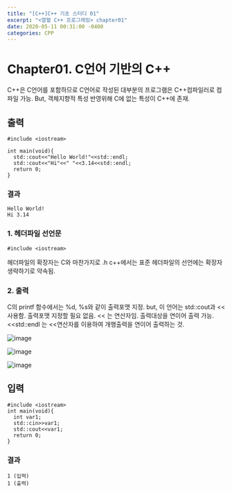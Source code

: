 ```yaml
---
title: "[C++]C++ 기초 스터디 01"
excerpt: "<열혈 C++ 프로그래밍> chapter01"
date: 2020-05-11 00:31:00 -0400
categories: CPP
---
```



# Chapter01. C언어 기반의 C++
C++은 C언어를 포함하므로 C언어로 작성된 대부분의 프로그램은 C++컴파일러로 컴파일 가능. But, 객체지향적 특성 반영위해 C에 없는 특성이 C++에 존재.

## 출력
```
#include <iostream>

int main(void){
  std::cout<<"Hello World!"<<std::endl;
  std::cout<<"Hi"<<" "<<3.14<<std::endl;
  return 0;
}
```

### 결과
```
Hello World!
Hi 3.14
```

### 1. 헤더파일 선언문
```
#include <iostream>
```
헤더파일의 확장자는 C와 마찬가지로 .h
c++에서는 표준 헤더파일의 선언에는 확장자 생략하기로 약속됨.

### 2. 출력
C의 printf 함수에서는 %d, %s와 같이 출력포맷 지정.
but, 이 언어는 std::cout과 << 사용함. 출력포맷 지정할 필요 없음.
<< 는 연산자임. 출력대상을 연이어 출력 가능.
<<std::endl 는 <<연산자를 이용하여 개행출력을 연이어 출력하는 것. 

![image](https://user-images.githubusercontent.com/33623107/81575878-8155d780-93e2-11ea-8bb2-dc175434029c.png)

![image](https://user-images.githubusercontent.com/33623107/81575681-42c01d00-93e2-11ea-83b2-161a406f207e.png)

![image](https://user-images.githubusercontent.com/33623107/81575744-579cb080-93e2-11ea-9add-36087218d68d.png)

## 입력
```
#include <iostream>
int main(void){
  int var1;
  std::cin>>var1;
  std::cout<<var1;
  return 0;
}
```
### 결과
```
1 (입력)
1 (출력)
```

